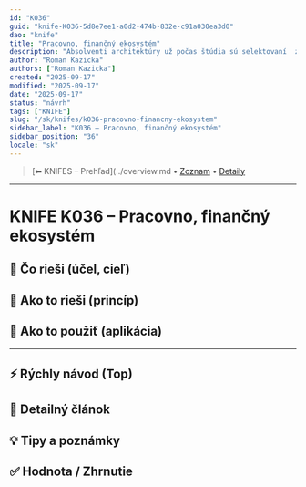 ```yaml
---
id: "K036"
guid: "knife-K036-5d8e7ee1-a0d2-474b-832e-c91a030ea3d0"
dao: "knife"
title: "Pracovno, finančný ekosystém"
description: "Absolventi architektúry už počas štúdia sú selektovaní  z komerčných ateliérov. Ponúkajú im brikády, prípadne dohody o vykonaní práce, za cenu nekvalifikovaných robotníkov."
author: "Roman Kazicka"
authors: ["Roman Kazicka"]
created: "2025-09-17"
modified: "2025-09-17"
date: "2025-09-17"
status: "návrh"
tags: ["KNIFE"]
slug: "/sk/knifes/k036-pracovno-financny-ekosystem"
sidebar_label: "K036 – Pracovno, finančný ekosystém"
sidebar_position: "36"
locale: "sk"
---
```

<!-- body:start -->

<!-- nav:knifes -->
> [⬅ KNIFES – Prehľad](../overview.md • [Zoznam](../KNIFE_Overview_List.md) • [Detaily](../KNIFE_Overview_Details.md)
---
# KNIFE K036 – Pracovno, finančný ekosystém

## 🎯 Čo rieši (účel, cieľ)

## 🧩 Ako to rieši (princíp)

## 🧪 Ako to použiť (aplikácia)

---

## ⚡ Rýchly návod (Top)

## 📜 Detailný článok

## 💡 Tipy a poznámky

## ✅ Hodnota / Zhrnutie
